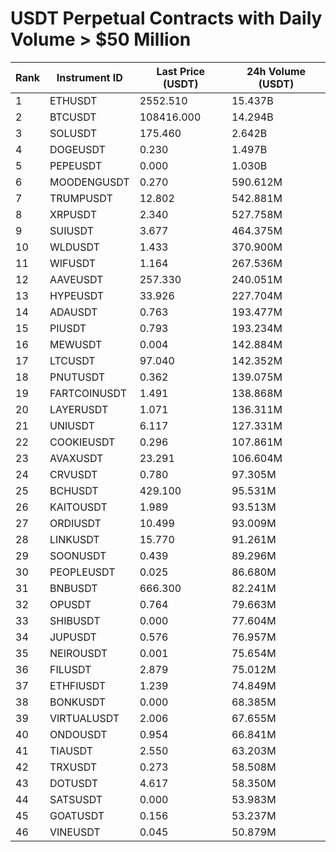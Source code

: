 # USDT Perpetual Contracts with Daily Volume > $50 Million

| Rank | Instrument ID | Last Price (USDT) | 24h Volume (USDT) |
|------|---------------|-------------------|-------------------|
| 1 | ETHUSDT | 2552.510 | 15.437B |
| 2 | BTCUSDT | 108416.000 | 14.294B |
| 3 | SOLUSDT | 175.460 | 2.642B |
| 4 | DOGEUSDT | 0.230 | 1.497B |
| 5 | PEPEUSDT | 0.000 | 1.030B |
| 6 | MOODENGUSDT | 0.270 | 590.612M |
| 7 | TRUMPUSDT | 12.802 | 542.881M |
| 8 | XRPUSDT | 2.340 | 527.758M |
| 9 | SUIUSDT | 3.677 | 464.375M |
| 10 | WLDUSDT | 1.433 | 370.900M |
| 11 | WIFUSDT | 1.164 | 267.536M |
| 12 | AAVEUSDT | 257.330 | 240.051M |
| 13 | HYPEUSDT | 33.926 | 227.704M |
| 14 | ADAUSDT | 0.763 | 193.477M |
| 15 | PIUSDT | 0.793 | 193.234M |
| 16 | MEWUSDT | 0.004 | 142.884M |
| 17 | LTCUSDT | 97.040 | 142.352M |
| 18 | PNUTUSDT | 0.362 | 139.075M |
| 19 | FARTCOINUSDT | 1.491 | 138.868M |
| 20 | LAYERUSDT | 1.071 | 136.311M |
| 21 | UNIUSDT | 6.117 | 127.331M |
| 22 | COOKIEUSDT | 0.296 | 107.861M |
| 23 | AVAXUSDT | 23.291 | 106.604M |
| 24 | CRVUSDT | 0.780 | 97.305M |
| 25 | BCHUSDT | 429.100 | 95.531M |
| 26 | KAITOUSDT | 1.989 | 93.513M |
| 27 | ORDIUSDT | 10.499 | 93.009M |
| 28 | LINKUSDT | 15.770 | 91.261M |
| 29 | SOONUSDT | 0.439 | 89.296M |
| 30 | PEOPLEUSDT | 0.025 | 86.680M |
| 31 | BNBUSDT | 666.300 | 82.241M |
| 32 | OPUSDT | 0.764 | 79.663M |
| 33 | SHIBUSDT | 0.000 | 77.604M |
| 34 | JUPUSDT | 0.576 | 76.957M |
| 35 | NEIROUSDT | 0.001 | 75.654M |
| 36 | FILUSDT | 2.879 | 75.012M |
| 37 | ETHFIUSDT | 1.239 | 74.849M |
| 38 | BONKUSDT | 0.000 | 68.385M |
| 39 | VIRTUALUSDT | 2.006 | 67.655M |
| 40 | ONDOUSDT | 0.954 | 66.841M |
| 41 | TIAUSDT | 2.550 | 63.203M |
| 42 | TRXUSDT | 0.273 | 58.508M |
| 43 | DOTUSDT | 4.617 | 58.350M |
| 44 | SATSUSDT | 0.000 | 53.983M |
| 45 | GOATUSDT | 0.156 | 53.237M |
| 46 | VINEUSDT | 0.045 | 50.879M |
